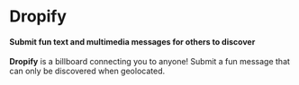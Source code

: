 # Dropify

#### Submit fun text and multimedia messages for others to discover


**Dropify** is a billboard connecting you to anyone! Submit a fun message that can only be discovered when geolocated.


